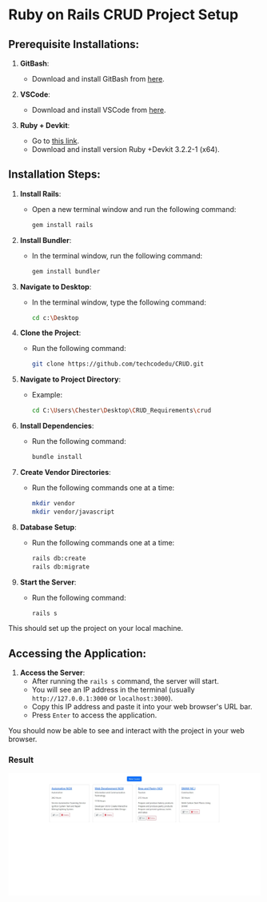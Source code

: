 # Ruby on Rails CRUD Project Setup

## Prerequisite Installations:
1. **GitBash**:
   - Download and install GitBash from [here](https://git-scm.com/downloads).
   
2. **VSCode**:
   - Download and install VSCode from [here](https://code.visualstudio.com/).

3. **Ruby + Devkit**:
   - Go to [this link](https://rubyinstaller.org/downloads/).
   - Download and install version Ruby +Devkit 3.2.2-1 (x64).

## Installation Steps:

1. **Install Rails**:
   - Open a new terminal window and run the following command:
     ```bash
     gem install rails
     ```

2. **Install Bundler**:
   - In the terminal window, run the following command:
     ```bash
     gem install bundler
     ```

3. **Navigate to Desktop**:
   - In the terminal window, type the following command:
     ```bash
     cd c:\Desktop
     ```

4. **Clone the Project**:
   - Run the following command:
     ```bash
     git clone https://github.com/techcodedu/CRUD.git
     ```

5. **Navigate to Project Directory**:
   - Example:
     ```bash
     cd C:\Users\Chester\Desktop\CRUD_Requirements\crud
     ```

6. **Install Dependencies**:
   - Run the following command:
     ```bash
     bundle install
     ```

7. **Create Vendor Directories**:
   - Run the following commands one at a time:
     ```bash
     mkdir vendor
     mkdir vendor/javascript
     ```

8. **Database Setup**:
   - Run the following commands one at a time:
     ```bash
     rails db:create
     rails db:migrate
     ```

9. **Start the Server**:
   - Run the following command:
     ```bash
     rails s
     ```

This should set up the project on your local machine.

## Accessing the Application:

1. **Access the Server**:
   - After running the `rails s` command, the server will start.
   - You will see an IP address in the terminal (usually `http://127.0.0.1:3000` or `localhost:3000`).
   - Copy this IP address and paste it into your web browser's URL bar.
   - Press `Enter` to access the application.

You should now be able to see and interact with the project in your web browser.
### Result
![Screenshot](https://github.com/techcodedu/CRUD/blob/main/22.jpg)


